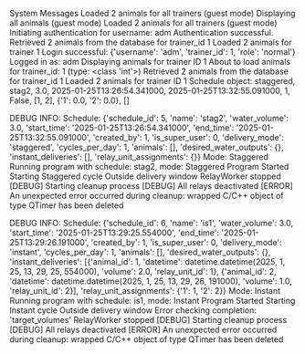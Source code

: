 System Messages
Loaded 2 animals for all trainers (guest mode)
Displaying all animals (guest mode)
Loaded 2 animals for all trainers (guest mode)
Initiating authentication for username: adm
Authentication successful.
Retrieved 2 animals from the database for trainer_id 1
Loaded 2 animals for trainer 1
Login successful: {'username': 'adm', 'trainer_id': 1, 'role': 'normal'}
Logged in as: adm
Displaying animals for trainer ID 1
About to load animals for trainer_id: 1 (type: <class 'int'>)
Retrieved 2 animals from the database for trainer_id 1
Loaded 2 animals for trainer ID 1
Schedule object: staggered, stag2, 3.0, 2025-01-25T13:26:54.341000, 2025-01-25T13:32:55.091000, 1, False, [1, 2], {'1': 0.0, '2': 0.0}, []

DEBUG INFO:
Schedule: {'schedule_id': 5, 'name': 'stag2', 'water_volume': 3.0, 'start_time': '2025-01-25T13:26:54.341000', 'end_time': '2025-01-25T13:32:55.091000', 'created_by': 1, 'is_super_user': 0, 'delivery_mode': 'staggered', 'cycles_per_day': 1, 'animals': [], 'desired_water_outputs': {}, 'instant_deliveries': [], 'relay_unit_assignments': {}}
Mode: Staggered
Running program with schedule: stag2, mode: Staggered
Program Started
Starting Staggered cycle
Outside delivery window
RelayWorker stopped
[DEBUG] Starting cleanup process
[DEBUG] All relays deactivated
[ERROR] An unexpected error occurred during cleanup: wrapped C/C++ object of type QTimer has been deleted



DEBUG INFO:
Schedule: {'schedule_id': 6, 'name': 'is1', 'water_volume': 3.0, 'start_time': '2025-01-25T13:29:25.554000', 'end_time': '2025-01-25T13:29:26.191000', 'created_by': 1, 'is_super_user': 0, 'delivery_mode': 'instant', 'cycles_per_day': 1, 'animals': [], 'desired_water_outputs': {}, 'instant_deliveries': [{'animal_id': 1, 'datetime': datetime.datetime(2025, 1, 25, 13, 29, 25, 554000), 'volume': 2.0, 'relay_unit_id': 1}, {'animal_id': 2, 'datetime': datetime.datetime(2025, 1, 25, 13, 29, 26, 191000), 'volume': 1.0, 'relay_unit_id': 2}], 'relay_unit_assignments': {'1': 1, '2': 2}}
Mode: Instant
Running program with schedule: is1, mode: Instant
Program Started
Starting Instant cycle
Outside delivery window
Error checking completion: 'target_volumes'
RelayWorker stopped
[DEBUG] Starting cleanup process
[DEBUG] All relays deactivated
[ERROR] An unexpected error occurred during cleanup: wrapped C/C++ object of type QTimer has been deleted